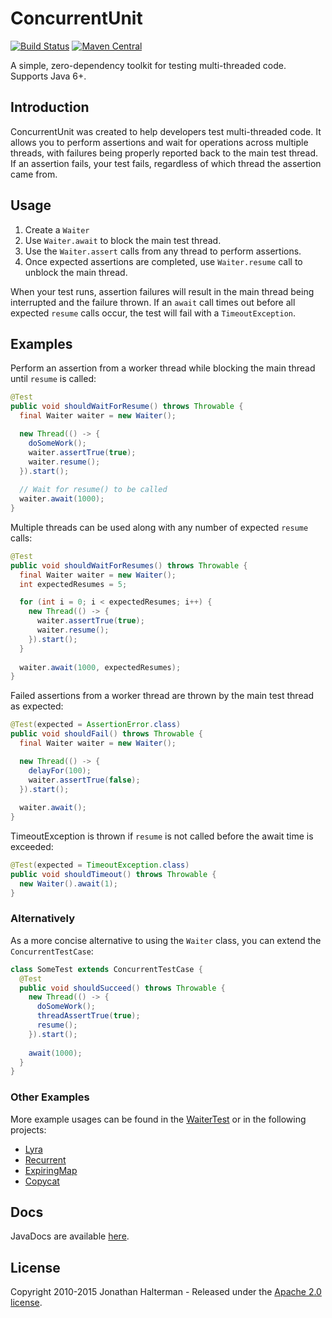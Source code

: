 # ConcurrentUnit
[![Build Status](https://travis-ci.org/jhalterman/concurrentunit.svg)](https://travis-ci.org/jhalterman/concurrentunit)
[![Maven Central](https://maven-badges.herokuapp.com/maven-central/net.jodah/concurrentunit/badge.svg)](https://maven-badges.herokuapp.com/maven-central/net.jodah/concurrentunit) 

A simple, zero-dependency toolkit for testing multi-threaded code. Supports Java 6+.

## Introduction

ConcurrentUnit was created to help developers test multi-threaded code. It allows you to perform assertions and wait for operations across multiple threads, with failures being properly reported back to the main test thread. If an assertion fails, your test fails, regardless of which thread the assertion came from.

## Usage

1. Create a `Waiter`
2. Use `Waiter.await` to block the main test thread.
3. Use the `Waiter.assert` calls from any thread to perform assertions. 
4. Once expected assertions are completed, use `Waiter.resume` call to unblock the main thread.

When your test runs, assertion failures will result in the main thread being interrupted and the failure thrown. If an `await` call times out before all expected `resume` calls occur, the test will fail with a `TimeoutException`.

## Examples

Perform an assertion from a worker thread while blocking the main thread until `resume` is called:

```java
@Test
public void shouldWaitForResume() throws Throwable {
  final Waiter waiter = new Waiter();

  new Thread(() -> {
    doSomeWork();
    waiter.assertTrue(true);
    waiter.resume();
  }).start();
  
  // Wait for resume() to be called
  waiter.await(1000);
}
```

Multiple threads can be used along with any number of expected `resume` calls:

```java
@Test
public void shouldWaitForResumes() throws Throwable {
  final Waiter waiter = new Waiter();
  int expectedResumes = 5;

  for (int i = 0; i < expectedResumes; i++) {
    new Thread(() -> {
      waiter.assertTrue(true);
      waiter.resume();
    }).start();
  }
  
  waiter.await(1000, expectedResumes);
}
```

Failed assertions from a worker thread are thrown by the main test thread as expected:

```java
@Test(expected = AssertionError.class)
public void shouldFail() throws Throwable {
  final Waiter waiter = new Waiter();

  new Thread(() -> {
    delayFor(100);
    waiter.assertTrue(false);
  }).start();
  
  waiter.await();
}
```

TimeoutException is thrown if `resume` is not called before the await time is exceeded:

```java
@Test(expected = TimeoutException.class)
public void shouldTimeout() throws Throwable {
  new Waiter().await(1);
}
```

### Alternatively

As a more concise alternative to using the `Waiter` class, you can extend the `ConcurrentTestCase`:

```java
class SomeTest extends ConcurrentTestCase {
  @Test
  public void shouldSucceed() throws Throwable {
	new Thread(() -> {
      doSomeWork();
	  threadAssertTrue(true);
	  resume();
	}).start();
	  
    await(1000);
  }
}
```

### Other Examples

More example usages can be found in the [WaiterTest](https://github.com/jhalterman/concurrentunit/blob/master/src/test/java/net/jodah/concurrentunit/WaiterTest.java) or in the following projects:

* [Lyra](https://github.com/jhalterman/lyra/tree/master/src/test/java/net/jodah/lyra/internal/util/concurrent)
* [Recurrent](https://github.com/jhalterman/recurrent/blob/master/src/test/java/net/jodah/recurrent/RecurrentTest.java)
* [ExpiringMap](https://github.com/jhalterman/expiringmap/blob/master/src/test/java/net/jodah/expiringmap/ExpiringMapTest.java)
* [Copycat](https://github.com/kuujo/copycat)

## Docs

JavaDocs are available [here](https://jhalterman.github.com/concurrentunit/javadoc).

## License

Copyright 2010-2015 Jonathan Halterman - Released under the [Apache 2.0 license](http://www.apache.org/licenses/LICENSE-2.0.html).
